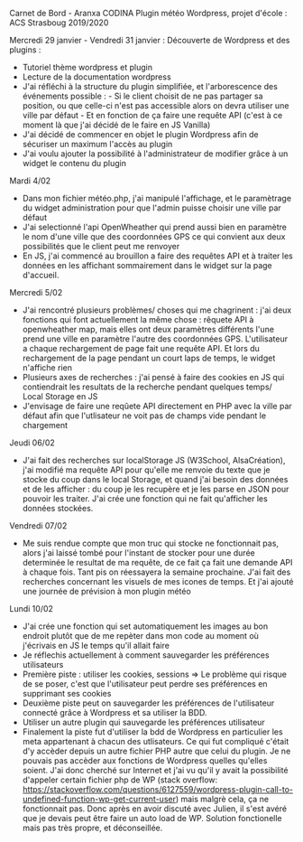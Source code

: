 Carnet de Bord - Aranxa CODINA
Plugin météo Wordpress, projet d'école : ACS Strasboug 2019/2020

Mercredi 29 janvier - Vendredi 31 janvier : 
Découverte de Wordpress et des plugins : 
- Tutoriel thème wordpress et plugin
- Lecture de la documentation wordpress
- J'ai réfléchi à la structure du plugin simplifiée, et l'arborescence des événements possible : 
        - Si le client choisit de ne pas partager sa position, ou que celle-ci n'est pas accessible alors on devra utiliser une ville par défaut
        - Et en fonction de ça faire une requête API (c'est à ce moment là que j'ai décidé de le faire en JS Vanilla)
- J'ai décidé de commencer en objet le plugin Wordpress afin de sécuriser un maximum l'accès au plugin
- J'ai voulu ajouter la possibilité à l'administrateur de modifier grâce à un widget le contenu du plugin

Mardi 4/02

- Dans mon fichier météo.php, j'ai manipulé l'affichage, et le paramètrage du widget administration pour que l'admin puisse choisir une ville par défaut
- J'ai selectionné l'api OpenWheather qui prend aussi bien en paramètre le nom d'une ville que des coordonnées GPS ce qui convient aux deux possibilités 
que le client peut me renvoyer
- En JS, j'ai commencé au brouillon a faire des requêtes API et à traiter les données en les affichant sommairement dans le widget sur la page d'accueil.

Mercredi 5/02

- J'ai rencontré plusieurs problèmes/ choses qui me chagrinent : j'ai deux fonctions qui font actuellement la même chose : rêquete API à openwheather map, mais elles ont deux paramètres différents l'une prend une ville en paramètre l'autre des coordonnées GPS. L'utilisateur a chaque rechargement de page fait une requête API. Et lors du rechargement de la page pendant un court laps de temps, le widget n'affiche rien
- Plusieurs axes de recherches : j'ai pensé à faire des cookies en JS qui contiendrait les resultats de la recherche pendant quelques temps/ Local Storage en JS 
- J'envisage de faire une reqûete API directement en PHP avec la ville par défaut afin que l'utlisateur ne voit pas de champs vide pendant le chargement

Jeudi 06/02

- J'ai fait des recherches sur localStorage JS (W3School, AlsaCréation), j'ai modifié ma requête API pour qu'elle me renvoie du texte que je stocke du coup dans le local Storage, et quand j'ai besoin des données et de les afficher : du coup je les recupère et je les parse en JSON pour pouvoir les traiter. J'ai crée une fonction qui ne fait qu'afficher les données stockées.

Vendredi 07/02 
- Me suis rendue compte que mon truc qui stocke ne fonctionnait pas, alors j'ai laissé tombé pour l'instant de stocker pour une durée determinée le resultat de ma requête, de ce fait ça fait une demande API à chaque fois. Tant pis on réessayera la semaine prochaine. J'ai fait des recherches concernant les visuels de mes icones de temps. Et j'ai ajouté une journée de prévision à mon plugin météo

Lundi 10/02 
- J'ai crée une fonction qui set automatiquement les images au bon endroit plutôt que de me repèter dans mon code au moment où j'écrivais en JS le temps qu'il allait faire
- Je réflechis actuellement à comment sauvegarder les préférences utilisateurs 
- Première piste : utiliser les cookies, sessions => Le problème qui risque de se poser, c'est que l'utilisateur peut perdre ses préférences en supprimant ses cookies
- Deuxième piste peut on sauvegarder les préférences de l'utilisateur connecté grâce à Wordpress et sa utiliser la BDD. 
- Utiliser un autre plugin qui sauvegarde les préférences utilisateur
- Finalement la piste fut d'utiliser la bdd de Wordpress en particulier les meta appartenant à chacun des utlisateurs. Ce qui fut compliqué c'était d'y accèder depuis un autre fichier PHP autre que celui du plugin. Je ne pouvais pas accèder aux fonctions de Wordpress quelles qu'elles soient. J'ai donc cherché sur Internet et j'ai vu qu'il y avait la possibilité d'appeler certain fichier php de WP (stack overflow: https://stackoverflow.com/questions/6127559/wordpress-plugin-call-to-undefined-function-wp-get-current-user) mais malgrè cela, ça ne fonctionnait pas. Donc après en avoir discuté avec Julien, il s'est avéré que je devais peut être faire un auto load de WP. Solution fonctionelle mais pas très propre, et déconseillée. 